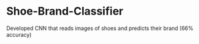 # Shoe-Brand-Classifier
Developed CNN that reads images of shoes and predicts their brand (66% accuracy)
